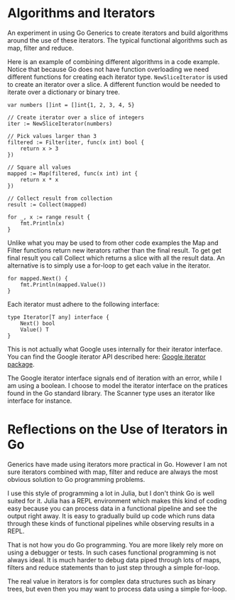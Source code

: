 # Algorithms and Iterators

An experiment in using Go Generics to create iterators and build algorithms around the use of these iterators. The typical functional algorithms such as map, filter and reduce.

Here is an example of combining different algorithms in a code example. Notice that because Go does not have function overloading we need different functions for creating each iterator type. `NewSliceIterator` is used to create an iterator over a slice. A different function would be needed to iterate over a dictionary or binary tree.

	var numbers []int = []int{1, 2, 3, 4, 5}

	// Create iterator over a slice of integers
	iter := NewSliceIterator(numbers)

	// Pick values larger than 3
	filtered := Filter(iter, func(x int) bool {
		return x > 3
	})

	// Square all values
	mapped := Map(filtered, func(x int) int {
		return x * x
	})

	// Collect result from collection
	result := Collect(mapped)

	for _, x := range result {
		fmt.Println(x)
	}
    
Unlike what you may be used to from other code examples the Map and Filter functions return new iterators rather than the final result. To get get final result you call Collect which returns a slice with all the result data. An alternative is to simply use a for-loop to get each value in the iterator.

	for mapped.Next() {
		fmt.Println(mapped.Value())
	}
    
Each iterator must adhere to the following interface:

    type Iterator[T any] interface {
    	Next() bool
    	Value() T
    }
    
This is not actually what Google uses internally for their iterator interface. You can find the Google iterator API described here: [Google iterator package](https://pkg.go.dev/google.golang.org/api/iterator).

The Google iterator interface signals end of iteration with an error, while I am using a boolean. I choose to model the iterator interface on the pratices found in the Go standard library. The Scanner type uses an iterator like interface for instance.

# Reflections on the Use of Iterators in Go

Generics have made using iterators more practical in Go. However I am not sure iterators combined with map, filter and reduce are always the most obvious solution to Go programming problems.

I use this style of programming a lot in Julia, but I don't think Go is well suited for it. Julia has a REPL environment which makes this kind of coding easy because you can process data in a functional pipeline and see the output right away. It is easy to gradually build up code which runs data through these kinds of functional pipelines while observing results in a REPL.

That is not how you do Go programming. You are more likely rely more on using a debugger or tests. In such cases functional programming is not always ideal. It is much harder to debug data piped through lots of maps, filters and reduce statements than to just step through a simple for-loop.

The real value in iterators is for complex data structures such as binary trees, but even then you may want to process data using a simple for-loop.

